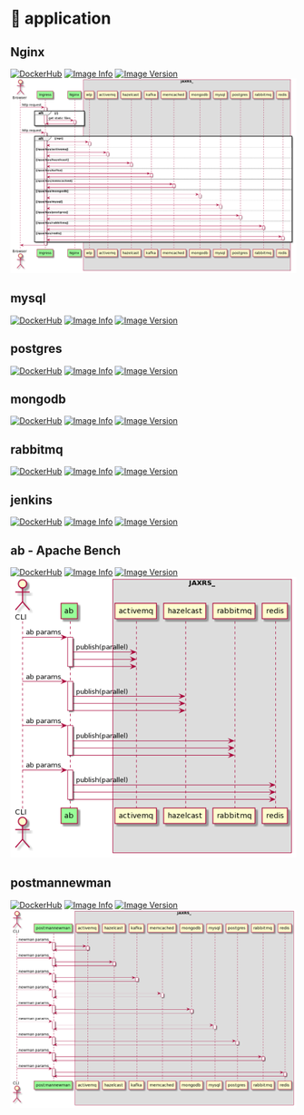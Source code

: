 # :deer: application

## Nginx

[![DockerHub](https://img.shields.io/docker/pulls/yurak/nginx.svg)](https://hub.docker.com/r/yurak/nginx)
[![Image Info](https://images.microbadger.com/badges/image/yurak/nginx.svg)](https://microbadger.com/images/yurak/nginx)
[![Image Version](https://images.microbadger.com/badges/version/yurak/nginx.svg)](https://microbadger.com/images/yurak/nginx)  
![Sequence Diagram](../docs/uml/nginx.png)

## mysql

[![DockerHub](https://img.shields.io/docker/pulls/yurak/mysql.svg)](https://hub.docker.com/r/yurak/mysql)
[![Image Info](https://images.microbadger.com/badges/image/yurak/mysql.svg)](https://microbadger.com/images/yurak/mysql)
[![Image Version](https://images.microbadger.com/badges/version/yurak/mysql.svg)](https://microbadger.com/images/yurak/mysql)

## postgres

[![DockerHub](https://img.shields.io/docker/pulls/yurak/postgres.svg)](https://hub.docker.com/r/yurak/postgres)
[![Image Info](https://images.microbadger.com/badges/image/yurak/postgres.svg)](https://microbadger.com/images/yurak/postgres)
[![Image Version](https://images.microbadger.com/badges/version/yurak/postgres.svg)](https://microbadger.com/images/yurak/postgres)

## mongodb

[![DockerHub](https://img.shields.io/docker/pulls/yurak/rabbitmq.svg)](https://hub.docker.com/r/yurak/mongodb)
[![Image Info](https://images.microbadger.com/badges/image/yurak/mongodb.svg)](https://microbadger.com/images/yurak/mongodb)
[![Image Version](https://images.microbadger.com/badges/version/yurak/mongodb.svg)](https://microbadger.com/images/yurak/mongodb)

## rabbitmq

[![DockerHub](https://img.shields.io/docker/pulls/yurak/rabbitmq.svg)](https://hub.docker.com/r/yurak/rabbitmq)
[![Image Info](https://images.microbadger.com/badges/image/yurak/rabbitmq.svg)](https://microbadger.com/images/yurak/rabbitmq)
[![Image Version](https://images.microbadger.com/badges/version/yurak/rabbitmq.svg)](https://microbadger.com/images/yurak/rabbitmq)

## jenkins

[![DockerHub](https://img.shields.io/docker/pulls/yurak/jenkins.svg)](https://hub.docker.com/r/yurak/jenkins)
[![Image Info](https://images.microbadger.com/badges/image/yurak/jenkins.svg)](https://microbadger.com/images/yurak/jenkins)
[![Image Version](https://images.microbadger.com/badges/version/yurak/jenkins.svg)](https://microbadger.com/images/yurak/jenkins)

## ab - Apache Bench

[![DockerHub](https://img.shields.io/docker/pulls/yurak/ab.svg)](https://hub.docker.com/r/yurak/ab)
[![Image Info](https://images.microbadger.com/badges/image/yurak/ab.svg)](https://microbadger.com/images/yurak/ab)
[![Image Version](https://images.microbadger.com/badges/version/yurak/ab.svg)](https://microbadger.com/images/yurak/ab)  
![Sequence Diagram](../docs/uml/ab.png)

## postmannewman

[![DockerHub](https://img.shields.io/docker/pulls/yurak/postmannewman.svg)](https://hub.docker.com/r/yurak/postmannewman)
[![Image Info](https://images.microbadger.com/badges/image/yurak/postmannewman.svg)](https://microbadger.com/images/yurak/postmannewman)
[![Image Version](https://images.microbadger.com/badges/version/yurak/postmannewman.svg)](https://microbadger.com/images/yurak/postmannewman)  
![Sequence Diagram](../docs/uml/postmannewman.png)